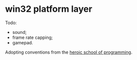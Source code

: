 # win32 platform layer
Todo:
- sound;
- frame rate capping;
- gamepad.

Adopting conventions from the [heroic school of programming](https://handmade.network/).